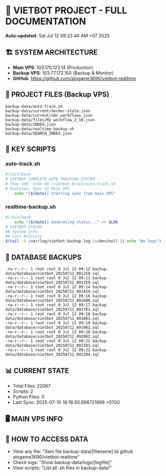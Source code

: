 # 🤖 VIETBOT PROJECT - FULL DOCUMENTATION
**Auto-updated**: Sat Jul 12 09:22:46 AM +07 2025

## 🏗️ SYSTEM ARCHITECTURE
- **Main VPS**: 103.170.123.14 (Production)
- **Backup VPS**: 103.77.172.150 (Backup & Monitor)
- **GitHub**: https://github.com/alogame3690/vietbot-realtime

## 📁 PROJECT FILES (Backup VPS)
```
backup-data/auto-track.sh
backup-data/current/docker-state.json
backup-data/current/n8n_workflows.json
backup-data/files/My_workflow_2_10.json
backup-data/INDEX.json
backup-data/realtime-backup.sh
backup-data/SEARCH_INDEX.json
```

## 🔧 KEY SCRIPTS
### auto-track.sh
```bash
#!/bin/bash
# VIETBOT COMPLETE AUTO TRACKING SYSTEM
# Thay thế toàn bộ /vietbot-brain/auto-track.sh
# Function: Sync từ Main VPS
    echo "[$(date)] Starting sync from main VPS"
```
### realtime-backup.sh
```bash
#!/bin/bash
    echo "[$(date)] Generating status..." >> $LOG
# VIETBOT STATUS
## System Info
## Last Activity
$(tail -5 /var/log/vietbot-backup.log 2>/dev/null || echo "No logs")
```

## 💾 DATABASE BACKUPS
```
-rw-r--r-- 1 root root 0 Jul 12 09:12 backup-data/database/vietbot_20250712_091258.sql
-rw-r--r-- 1 root root 0 Jul 12 09:13 backup-data/database/vietbot_20250712_091359.sql
-rw-r--r-- 1 root root 0 Jul 12 09:14 backup-data/database/vietbot_20250712_091459.sql
-rw-r--r-- 1 root root 0 Jul 12 09:16 backup-data/database/vietbot_20250712_091600.sql
-rw-r--r-- 1 root root 0 Jul 12 09:17 backup-data/database/vietbot_20250712_091701.sql
-rw-r--r-- 1 root root 0 Jul 12 09:18 backup-data/database/vietbot_20250712_091801.sql
-rw-r--r-- 1 root root 0 Jul 12 09:19 backup-data/database/vietbot_20250712_091902.sql
-rw-r--r-- 1 root root 0 Jul 12 09:20 backup-data/database/vietbot_20250712_092002.sql
-rw-r--r-- 1 root root 0 Jul 12 09:21 backup-data/database/vietbot_20250712_092103.sql
-rw-r--r-- 1 root root 0 Jul 12 09:22 backup-data/database/vietbot_20250712_092204.sql
```

## 📊 CURRENT STATE
- Total Files: 22067
- Scripts: 2
- Python Files: 0
- Last Sync: 2025-07-10 16:18:50.896721968 +0700

## 🖥️ MAIN VPS INFO


## 🚨 HOW TO ACCESS DATA
- View any file: "Xem file backup-data/[filename] từ github alogame3690/vietbot-realtime"
- Check logs: "Show backup-data/logs/[logfile]"
- View scripts: "List all .sh files in backup-data/"
